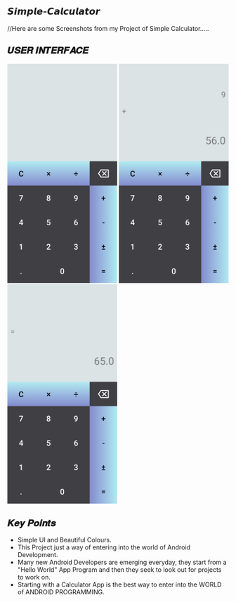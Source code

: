 ## 𝙎𝙞𝙢𝙥𝙡𝙚-𝘾𝙖𝙡𝙘𝙪𝙡𝙖𝙩𝙤𝙧

//Here are some Screenshots from my Project of Simple Calculator.....

## 𝑼𝑺𝑬𝑹 𝑰𝑵𝑻𝑬𝑹𝑭𝑨𝑪𝑬
 <img src="screenshots/image1.jpg" width = 250/> <img src="screenshots/image2.jpg" width = 250/> <img src="screenshots/image3.jpg" width = 250/>


## 𝑲𝒆𝒚 𝑷𝒐𝒊𝒏𝒕𝒔
* Simple UI and Beautiful Colours.
* This Project just a way of entering into the world of Android Development.
* Many new Android Developers are emerging everyday, they start from a "Hello World" App Program and then they seek to look out for projects to work on.
* Starting with a Calculator App is the best way to enter into the WORLD of ANDROID PROGRAMMING.
